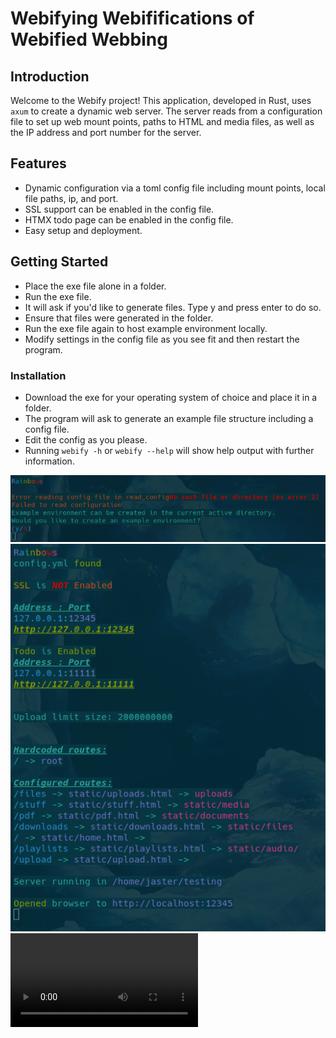 # Webifying Webififications of Webified Webbing

## Introduction
Welcome to the Webify project! This application, developed in Rust, uses `axum` to create a dynamic web server.
The server reads from a configuration file to set up web mount points, paths to HTML and media files,
as well as the IP address and port number for the server.

## Features
- Dynamic configuration via a toml config file including mount points, local file paths, ip, and port.
- SSL support can be enabled in the config file.
- HTMX todo page can be enabled in the config file.
- Easy setup and deployment.

## Getting Started
- Place the exe file alone in a folder.
- Run the exe file.
- It will ask if you'd like to generate files. Type y and press enter to do so.
- Ensure that files were generated in the folder.
- Run the exe file again to host example environment locally.
- Modify settings in the config file as you see fit and then restart the program.

### Installation
- Download the exe for your operating system of choice and place it in a folder.
- The program will ask to generate an example file structure including a config file.
- Edit the config as you please.
- Running `webify -h` or `webify --help` will show help output with further information.

![screenshot](https://github.com/archification/webify/blob/main/images/noconfig.png)
![screenshot](https://github.com/archification/webify/blob/main/images/running.png)
![video](https://github.com/archification/webify/blob/main/images/webifydemo.mp4)
